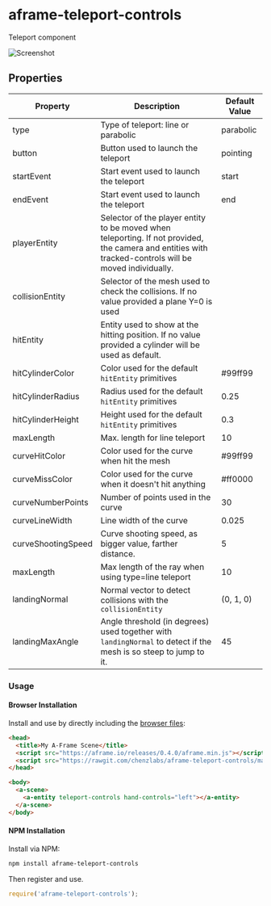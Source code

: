 # aframe-teleport-controls
Teleport component

![Screenshot](https://github.com/chenzlabs/aframe-teleport-controls/raw/master/teleport.png)

## Properties

| Property    | Description                     | Default Value    |
| --------    | -----------                     | -------------    |
| type       | Type of teleport: line or parabolic         | parabolic   |
| button       | Button used to launch the teleport         | pointing   |
| startEvent   | Start event used to launch the teleport         | start   |
| endEvent   | Start event used to launch the teleport         | end   |
| playerEntity | Selector of the player entity to be moved when teleporting.  If not provided, the camera and entities with tracked-controls will be moved individually. |  |
| collisionEntity | Selector of the mesh used to check the collisions. If no value provided a plane Y=0 is used |  |
| hitEntity | Entity used to show at the hitting position. If no value provided a cylinder will be used as default. |           |
| hitCylinderColor | Color used for the default `hitEntity` primitives | #99ff99          |
| hitCylinderRadius | Radius used for the default `hitEntity` primitives | 0.25          |
| hitCylinderHeight | Height used for the default `hitEntity` primitives | 0.3 |
| maxLength | Max. length for line teleport | 10 |
| curveHitColor | Color used for the curve when hit the mesh | #99ff99          |
| curveMissColor | Color used for the curve when it doesn't hit anything | #ff0000          |
| curveNumberPoints | Number of points used in the curve | 30          |
| curveLineWidth | Line width of the curve | 0.025          |
| curveShootingSpeed | Curve shooting speed, as bigger value, farther distance. | 5          |
| maxLength | Max length of the ray when using type=line teleport | 10 |
| landingNormal | Normal vector to detect collisions with the `collisionEntity` | (0, 1, 0)          |
| landingMaxAngle | Angle threshold (in degrees) used together with `landingNormal` to detect if the mesh is so steep to jump to it. | 45          |

### Usage

#### Browser Installation

Install and use by directly including the [browser files](dist):

```html
<head>
  <title>My A-Frame Scene</title>
  <script src="https://aframe.io/releases/0.4.0/aframe.min.js"></script>
  <script src="https://rawgit.com/chenzlabs/aframe-teleport-controls/master/dist/aframe-teleport-controls.min.js"></script>
</head>

<body>
  <a-scene>
    <a-entity teleport-controls hand-controls="left"></a-entity>
  </a-scene>
</body>
```

#### NPM Installation

Install via NPM:

```bash
npm install aframe-teleport-controls
```

Then register and use.

```js
require('aframe-teleport-controls');
```
